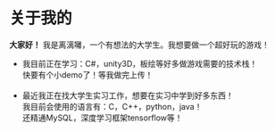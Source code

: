 # 关于我的
**大家好！** 我是离漓囄，一个有想法的大学生。我想要做一个超好玩的游戏！

- 我目前正在学习：C#，unity3D，板绘等好多做游戏需要的技术栈！<br>
  快要有个小demo了！等我做完上传！<br><br>
- 最近我正在找大学生实习工作，想要在实习中学到好多东西！<br>
  我目前会使用的语言有：C，C++，python，java！<br>
  还精通MySQL，深度学习框架tensorflow等！

<!-- 
- 联系我可以发送邮件📫到：2326715368@qq.com 
--!>
